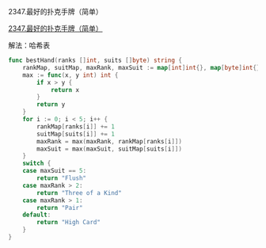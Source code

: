 2347.最好的扑克手牌（简单）

[2347.最好的扑克手牌（简单）](https://leetcode.cn/problems/best-poker-hand/)



解法：哈希表



```go
func bestHand(ranks []int, suits []byte) string {
	rankMap, suitMap, maxRank, maxSuit := map[int]int{}, map[byte]int{}, 0, 0
	max := func(x, y int) int {
		if x > y {
			return x
		}
		return y
	}
	for i := 0; i < 5; i++ {
		rankMap[ranks[i]] += 1
		suitMap[suits[i]] += 1
		maxRank = max(maxRank, rankMap[ranks[i]])
		maxSuit = max(maxSuit, suitMap[suits[i]])
	}
	switch {
	case maxSuit == 5:
		return "Flush"
	case maxRank > 2:
		return "Three of a Kind"
	case maxRank > 1:
		return "Pair"
	default:
		return "High Card"
	}
}
```
